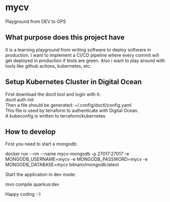 
# mycv
Playground from DEV to OPS

## What purpose does this project have
It is a learning playground from writing software to deploy software in production.
I want to implement a CI/CD pipeline where every commit will get deployed in production if tests are green.
Also i want to play around with tools like github actions, kubernetes, etc.

## Setup Kubernetes Cluster in Digital Ocean
First download the doctl tool and login with it:\
doctl auth init\
Then a file should be generated: ~/.config/doctl/config.yaml\
This file is used by terraform to authenticate with Digital Ocean.\
A kubeconfig is written to terraform/kubernetes

## How to develop
First you need to start a mongodb:

docker run --rm --name mycv-mongodb -p 27017:27017  -e MONGODB_USERNAME=mycv -e MONGODB_PASSWORD=mycv -e MONGODB_DATABASE=mycv bitnami/mongodb:latest

Start the application in dev mode:

mvn compile quarkus:dev

Happy coding :-)
